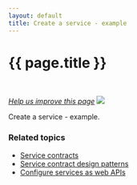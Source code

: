 ```yaml
---
layout: default
title: Create a service - example
---
```


<div class="container bs-docs-container">
   <div class="row">
      <div class="jumbotron">
         <h1 class="api1" id="create-service">{{ page.title }}</h1>
      </div>
      <div class="row">
         <div class="col-xs-3">
            <p>&nbsp;</p>
         </div>
         <div class="col-xs-9" role="main">
            <div class="bs-docs-section">
               <p><a href="{{page.baseurl}}extension-dev-guide/service-contracts/service-create-example.md" target="_blank"><em>Help us improve this page</em></a>&nbsp;<img src="{{ site.baseurl }}common/images/newWindow.gif"/></p>
               <p>Create a service - example.</p>
                             <h3 id="related-topics">Related topics</h3>
               <ul>
                    <li><a href="{{page.baseurl}}extension-dev-guide/service-contracts/service-contracts.html">Service contracts</a>
                  </li>
                  <li><a href="{{page.baseurl}}extension-dev-guide/service-contracts/design-patterns.html">Service contract design patterns</a></li>
                  <li><a href="{{page.baseurl}}extension-dev-guide/service-contracts/service-to-web-service.html">Configure services as web APIs</a>
                  </li>
               </ul>
            </div>
         </div>
      </div>
   </div>
</div>






